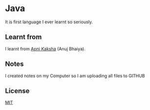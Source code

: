 
# Java

It is first language I ever learnt so seriously.

## Learnt from

I learnt from [Apni Kaksha](https://www.youtube.com/channel/UCF7BExjT2zH_mmyqOB139Dg) (Anuj Bhaiya).


## Notes
I created notes on my Computer so I am uploading all files to GITHUB

## License
[MIT](https://choosealicense.com/licenses/mit/)